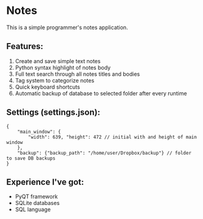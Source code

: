 # Notes
This is a simple programmer's notes application.

## Features:
1. Create and save simple text notes
2. Python syntax highlight of notes body
3. Full text search through all notes titles and bodies
4. Tag system to categorize notes
5. Quick keyboard shortcuts
6. Automatic backup of database to selected folder after every runtime
## Settings (settings.json):
    {
	    "main_window": {
		    "width": 639, "height": 472 // initial with and height of main window
	    },
	    "backup": {"backup_path": "/home/user/Dropbox/backup"} // folder to save DB backups
    }
## Experience I've got:
* PyQT framework
* SQLite databases
* SQL language
